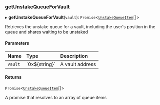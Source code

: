 ### getUnstakeQueueForVault

▸ **getUnstakeQueueForVault**(`vault`): `Promise`\<[`UnstakeQueueItem`](../../../interfaces/UnstakeQueueItem.md)[]\>

Retrieves the unstake queue for a vault, including the user's position in the queue and shares waiting to be unstaked

#### Parameters

| Name | Type | Description |
| :------ | :------ | :------ |
| `vault` | \`0x$\{string}\` | A vault address |

#### Returns

`Promise`\<[`UnstakeQueueItem`](../../../interfaces/UnstakeQueueItem.md)[]\>

A promise that resolves to an array of queue items